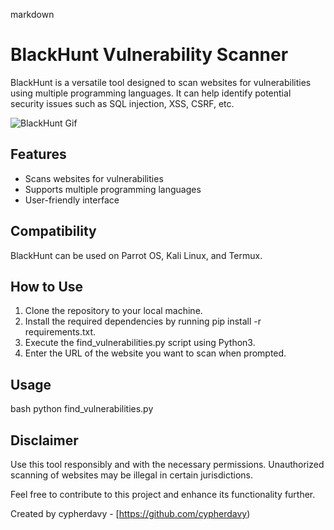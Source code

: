 markdown
# BlackHunt Vulnerability Scanner

BlackHunt is a versatile tool designed to scan websites for vulnerabilities using multiple programming languages. It can help identify potential security issues such as SQL injection, XSS, CSRF, etc.

![BlackHunt Gif](https://media.giphy.com/media/Qu61Zv3BR7r88l2EGI/giphy.gif)

## Features
- Scans websites for vulnerabilities
- Supports multiple programming languages
- User-friendly interface

## Compatibility
BlackHunt can be used on Parrot OS, Kali Linux, and Termux.

## How to Use
1. Clone the repository to your local machine.
2. Install the required dependencies by running pip install -r requirements.txt.
3. Execute the find_vulnerabilities.py script using Python3.
4. Enter the URL of the website you want to scan when prompted.

## Usage
bash
python find_vulnerabilities.py


## Disclaimer
Use this tool responsibly and with the necessary permissions. Unauthorized scanning of websites may be illegal in certain jurisdictions.

Feel free to contribute to this project and enhance its functionality further.

Created by cypherdavy  - [https://github.com/cypherdavy)
